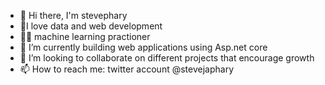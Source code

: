 - 👋 Hi there, I'm stevephary
- 🧨I love data and web development
- 👨‍💻 machine learning practioner
- 🌱 I’m currently building web applications using Asp.net core
- 💞️ I’m looking to collaborate on different projects that encourage growth
- 📫 How to reach me: twitter account @stevejaphary

<!---
stevephary/stevephary is a ✨ special ✨ repository because its `README.md` (this file) appears on your GitHub profile.
You can click the Preview link to take a look at your changes.
--->

